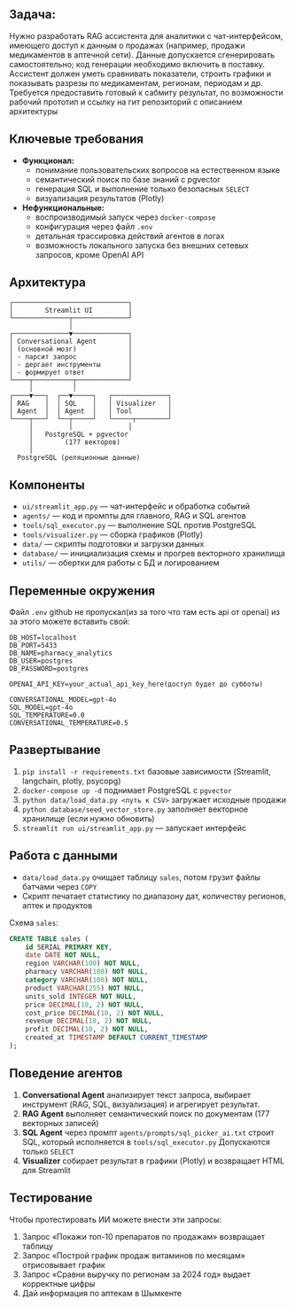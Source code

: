 ## Задача: 
Нужно разработать RAG ассистента для аналитики с чат-интерфейсом, имеющего доступ к данным о продажах (например, продажи медикаментов в аптечной сети). Данные допускается сгенерировать самостоятельно; код генерации необходимо включить в поставку. Ассистент должен уметь сравнивать показатели, строить графики и показывать разрезы по медикаментам, регионам, периодам и др. Требуется предоставить готовый к сабмиту результат, по возможности рабочий прототип и ссылку на гит репозиторий с описанием архитектуры 

## Ключевые требования

- **Функционал:**  
  - понимание пользовательских вопросов на естественном языке  
  - семантический поиск по базе знаний с pgvector
  - генерация SQL и выполнение только безопасных `SELECT`  
  - визуализация результатов (Plotly) 
- **Нефункциональные:**  
  - воспроизводимый запуск через `docker-compose` 
  - конфигурация через файл `.env`
  - детальная трассировка действий агентов в логах 
  - возможность локального запуска без внешних сетевых запросов, кроме OpenAI API

## Архитектура

```
┌─────────────────────────────┐
│        Streamlit UI         │
└──────────────┬──────────────┘
               │
┌──────────────▼──────────────┐
│ Conversational Agent        │
│ (основной мозг)             │
│ - парсит запрос             │
│ - дергает инструменты       │
│ - формирует ответ           │
└────┬──────────┬─────────────┘
     │          │
┌────▼───┐  ┌──▼─────┐   ┌──────────────┐
│ RAG    │  │ SQL    │   │ Visualizer   │
│ Agent  │  │ Agent  │   │ Tool         │
└────┬───┘  └──┬─────┘   └─────┬────────┘
     │         │              │
     │   PostgreSQL + pgvector
     │        (177 векторов)
     │
  PostgreSQL (реляционные данные)
```

## Компоненты

- `ui/streamlit_app.py` — чат-интерфейс и обработка событий 
- `agents/` — код и промпты для главного, RAG и SQL агентов 
- `tools/sql_executor.py` — выполнение SQL против PostgreSQL 
- `tools/visualizer.py` — сборка графиков (Plotly)
- `data/` — скрипты подготовки и загрузки данных
- `database/` — инициализация схемы и прогрев векторного хранилища
- `utils/` — обертки для работы с БД и логированием

## Переменные окружения

Файл `.env` github не пропускал(из за того что там есть api от openai) из за этого можете вставить свой:

```
DB_HOST=localhost
DB_PORT=5433
DB_NAME=pharmacy_analytics
DB_USER=postgres
DB_PASSWORD=postgres

OPENAI_API_KEY=your_actual_api_key_here(доступ будет до субботы)

CONVERSATIONAL_MODEL=gpt-4o
SQL_MODEL=gpt-4o
SQL_TEMPERATURE=0.0
CONVERSATIONAL_TEMPERATURE=0.5
```

## Развертывание

1. `pip install -r requirements.txt`  базовые зависимости (Streamlit, langchain, plotly, psycopg)
2. `docker-compose up -d`  поднимает PostgreSQL с `pgvector`
3. `python data/load_data.py <путь к CSV>`  загружает исходные продажи
4. `python database/seed_vector_store.py` заполняет векторное хранилище (если нужно обновить)  
5. `streamlit run ui/streamlit_app.py` — запускает интерфейс

## Работа с данными

- `data/load_data.py` очищает таблицу `sales`, потом грузит файлы батчами через `COPY` 
- Скрипт печатает статистику по диапазону дат, количеству регионов, аптек и продуктов

Схема `sales`:

```sql
CREATE TABLE sales (
    id SERIAL PRIMARY KEY,
    date DATE NOT NULL,
    region VARCHAR(100) NOT NULL,
    pharmacy VARCHAR(100) NOT NULL,
    category VARCHAR(100) NOT NULL,
    product VARCHAR(255) NOT NULL,
    units_sold INTEGER NOT NULL,
    price DECIMAL(10, 2) NOT NULL,
    cost_price DECIMAL(10, 2) NOT NULL,
    revenue DECIMAL(10, 2) NOT NULL,
    profit DECIMAL(10, 2) NOT NULL,
    created_at TIMESTAMP DEFAULT CURRENT_TIMESTAMP
);
```

## Поведение агентов

1. **Conversational Agent** анализирует текст запроса, выбирает инструмент (RAG, SQL, визуализация) и агрегирует результат.  
2. **RAG Agent** выполняет семантический поиск по документам (177 векторных записей)
3. **SQL Agent** через промпт `agents/prompts/sql_picker_ai.txt` строит SQL, который исполняется в `tools/sql_executor.py` Допускаются только `SELECT`
4. **Visualizer** собирает результат в графики (Plotly) и возвращает HTML для Streamlit

## Тестирование
Чтобы протестировать ИИ можете внести эти запросы:
  1. Запрос «Покажи топ-10 препаратов по продажам» возвращает таблицу  
  2. Запрос «Построй график продаж витаминов по месяцам» отрисовывает график  
  3. Запрос «Сравни выручку по регионам за 2024 год» выдает корректные цифры 
  4. Дай информация по аптекам в Шымкенте
